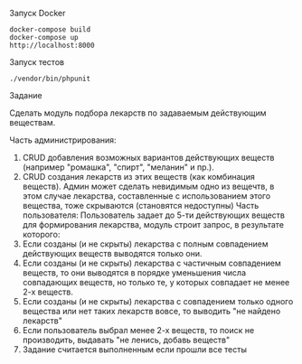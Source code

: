 Запуск Docker
```
docker-compose build
docker-compose up
http://localhost:8000
```
Запуск тестов
```
./vendor/bin/phpunit
```

Задание

Сделать модуль подбора лекарств по задаваемым действующим веществам.

Часть администрирования:
1. CRUD добавления возможных вариантов действующих веществ (например "ромашка", "спирт", "меланин" и пр.).
2. CRUD создания лекарств из этих веществ (как комбинация веществ).
Админ может сделать невидимым одно из вещечтв, в этом случае лекарства, составленные с использованием этого вещества, тоже скрываются (становятся недоступны)
Часть пользователя:
Пользователь задает до 5-ти действующих веществ для формирования лекарства, модуль строит запрос, в результате которого:
1. Если созданы (и не скрыты) лекарства с полным совпадением действующих веществ выводятся только они.
2. Если созданы (и не скрыты) лекарства с частичным совпадением веществ, то они выводятся в порядке уменьшения числа совпадающих веществ, но только те, у которых совпадает не менее 2-х веществ.
3. Если созданы (и не скрыты) лекарства с совпадением только одного вещества или нет таких лекарств вовсе, то выводить "не найдено лекарств"
4. Если пользователь выбрал менее 2-х веществ, то поиск не производить, выдавать "не ленись, добавь веществ"
5. Задание считается выполненным если прошли все тесты
